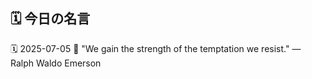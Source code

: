 ## 🗓️ 今日の名言

<!--START_SECTION:quote-->
🗓️ 2025-07-05
💬 "We gain the strength of the temptation we resist." — Ralph Waldo Emerson
<!--END_SECTION:quote-->
